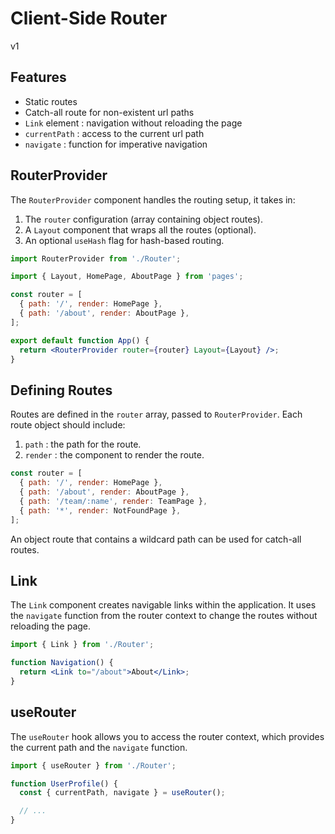 # Client-Side Router

v1

## Features

- Static routes
- Catch-all route for non-existent url paths
- `Link` element : navigation without reloading the page
- `currentPath` : access to the current url path
- `navigate` : function for imperative navigation

## RouterProvider

The `RouterProvider` component handles the routing setup, it takes in:

1. The `router` configuration (array containing object routes).
2. A `Layout` component that wraps all the routes (optional).
3. An optional `useHash` flag for hash-based routing.

```jsx
import RouterProvider from './Router';

import { Layout, HomePage, AboutPage } from 'pages';

const router = [
  { path: '/', render: HomePage },
  { path: '/about', render: AboutPage },
];

export default function App() {
  return <RouterProvider router={router} Layout={Layout} />;
}
```

## Defining Routes

Routes are defined in the `router` array, passed to `RouterProvider`. Each route object should include:

1. `path` : the path for the route.
2. `render` : the component to render the route.

```jsx
const router = [
  { path: '/', render: HomePage },
  { path: '/about', render: AboutPage },
  { path: '/team/:name', render: TeamPage },
  { path: '*', render: NotFoundPage },
];
```

An object route that contains a wildcard path can be used for catch-all routes.

## Link

The `Link` component creates navigable links within the application. It uses the `navigate` function from the router context to change the routes without reloading the page.

```jsx
import { Link } from './Router';

function Navigation() {
  return <Link to="/about">About</Link>;
}
```

## useRouter

The `useRouter` hook allows you to access the router context, which provides the current path and the `navigate` function.

```jsx
import { useRouter } from './Router';

function UserProfile() {
  const { currentPath, navigate } = useRouter();

  // ...
}
```
